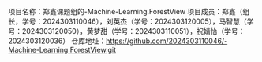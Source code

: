 项目名称：郑鑫课题组的-Machine-Learning.ForestView
项目成员：郑鑫（组长，学号：2024303110046），刘英杰（学号：2024303120005），马智慧（学号：2024303120050），黄梦甜（学号：2024303110051），祝婧怡（学号：2024303120036）
仓库地址：https://github.com/2024303110046/-Machine-Learning.ForestView.git
